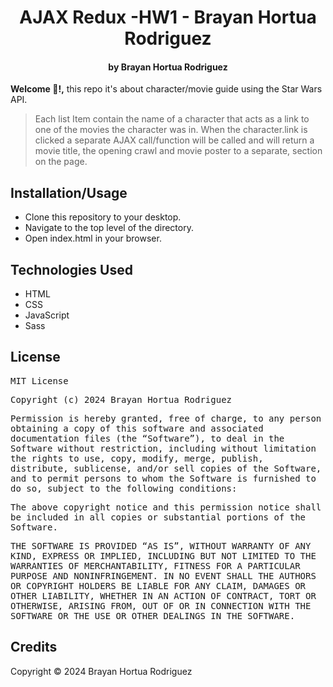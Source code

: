 <h1 align ="center">AJAX Redux -HW1 - Brayan Hortua Rodriguez</h1>

<h4 align ="center">by Brayan Hortua Rodriguez</h4>


**Welcome 🚀!,** this repo it's about character/movie guide using the Star Wars API.

> Each list Item contain the name of a character that acts as a link to one of the movies the character was in. When the character.link is clicked a separate AJAX call/function will be called and will return a movie title, the opening crawl and movie poster to a separate, section on the page.

## Installation/Usage

* Clone this repository to your desktop.
* Navigate to the top level of the directory.
* Open index.html in your browser.

## Technologies Used

* HTML
* CSS
* JavaScript
* Sass

## License


<samp>MIT License<samp>

<samp>Copyright (c) 2024 Brayan Hortua Rodriguez<samp>

<samp>Permission is hereby granted, free of charge, to any person obtaining a copy
of this software and associated documentation files (the “Software”), to deal
in the Software without restriction, including without limitation the rights
to use, copy, modify, merge, publish, distribute, sublicense, and/or sell
copies of the Software, and to permit persons to whom the Software is
furnished to do so, subject to the following conditions:<samp>

<samp>The above copyright notice and this permission notice shall be included in all
copies or substantial portions of the Software.<samp>

<samp>THE SOFTWARE IS PROVIDED “AS IS”, WITHOUT WARRANTY OF ANY KIND, EXPRESS OR
IMPLIED, INCLUDING BUT NOT LIMITED TO THE WARRANTIES OF MERCHANTABILITY,
FITNESS FOR A PARTICULAR PURPOSE AND NONINFRINGEMENT. IN NO EVENT SHALL THE
AUTHORS OR COPYRIGHT HOLDERS BE LIABLE FOR ANY CLAIM, DAMAGES OR OTHER
LIABILITY, WHETHER IN AN ACTION OF CONTRACT, TORT OR OTHERWISE, ARISING FROM,
OUT OF OR IN CONNECTION WITH THE SOFTWARE OR THE USE OR OTHER DEALINGS IN THE
SOFTWARE.</samp>

## Credits

Copyright &copy; 2024 Brayan Hortua Rodriguez